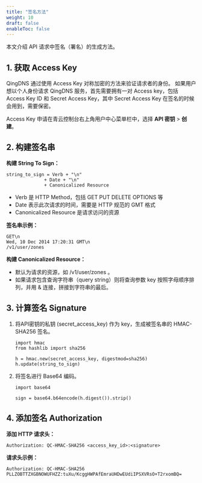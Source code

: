 ```yaml
---
title: "签名方法"
weight: 10
draft: false
enableToc: false
---
```


本文介绍 API 请求中签名（署名）的生成方法。

## 1. 获取 Access Key

QingDNS 通过使用 Access Key 对称加密的方法来验证请求者的身份。
如果用户想以个人身份请求 QingDNS 服务，首先需要拥有一对 Access key，包括 Access Key ID 和 Secret Access Key，其中 Secret Access Key 在签名的时候会用到，需要保密。

Access Key 申请在青云控制台右上角用户中心菜单栏中，选择 **API 密钥** > **创建**。

## 2. 构建签名串

**构建 String To Sign：**


    string_to_sign = Verb + "\n"
                  + Date + "\n"
                  + Canonicalized Resource

* Verb 是 HTTP Method，包括 GET PUT DELETE OPTIONS 等
* Date 表示此次请求的时间，需要是 HTTP 规范的 GMT 格式
* Canonicalized Resource 是请求访问的资源

**签名串示例：**


    GET\n
    Wed, 10 Dec 2014 17:20:31 GMT\n
    /v1/user/zones

**构建 Canonicalized Resource：**

 - 默认为请求的资源，如 /v1/user/zones 。
 - 如果请求包含查询字符串（query string）则将查询参数 key 按照字母顺序排列，并用 & 连接，拼接到字符串的最后。

## 3. 计算签名 Signature

1. 将API密钥的私钥 (secret_access_key) 作为 key，生成被签名串的 HMAC-SHA256 签名。

   ```
   import hmac
   from hashlib import sha256
   
   h = hmac.new(secret_access_key, digestmod=sha256)
   h.update(string_to_sign)
   ```

   

2. 将签名进行 Base64 编码。

   ```
   import base64
   
   sign = base64.b64encode(h.digest()).strip()
   ```

## 4. 添加签名 Authorization

**添加 HTTP 请求头：**

    Authorization: QC-HMAC-SHA256 <access_key_id>:<signature>

**请求头示例：**

    Authorization: QC-HMAC-SHA256 PLLZOBTTZXGBNOWUFHZZ:tuXu/KcggHWPAfEmraUHDwEUdiIPSXVRsO+T2rxomBQ=

